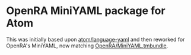 # OpenRA MiniYAML package for Atom

This was initially based upon [atom/language-yaml](https://github.com/atom/language-yaml) and then reworked for OpenRA's MiniYAML, now matching [OpenRA/MiniYAML.tmbundle](https://github.com/OpenRA/MiniYAML.tmbundle).